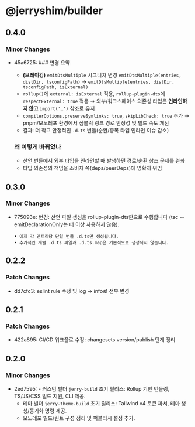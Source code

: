 # @jerryshim/builder

## 0.4.0

### Minor Changes

- 45a6725: ### 변경 요약
  - **(브레이킹)** `emitDtsMultiple` 시그니처 변경
    `emitDtsMultiple(entries, distDir, tsconfigPath)` →
    `emitDtsMultiple(entries, distDir, tsconfigPath, isExternal)`
  - `rollup()`에 `external: isExternal` 적용, `rollup-plugin-dts`에 `respectExternal: true` 적용
    → 외부/워크스페이스 의존성 타입은 **인라인하지 않고** `import('…')` 참조로 유지
  - `compilerOptions.preserveSymlinks: true`, `skipLibCheck: true` 추가
    → pnpm/모노레포 환경에서 심볼릭 링크 경로 안정성 및 빌드 속도 개선
  - 결과: 더 작고 안정적인 `.d.ts` 번들(순환/중복 타입 인라인 이슈 감소)

  ### 왜 이렇게 바뀌었나
  - 선언 번들에서 외부 타입을 인라인할 때 발생하던 경로/순환 참조 문제를 완화
  - 타입 의존성의 책임을 소비자 쪽(deps/peerDeps)에 명확히 위임

## 0.3.0

### Minor Changes

- 775093e: 변경: 선언 파일 생성을 rollup-plugin-dts만으로 수행합니다 (tsc --emitDeclarationOnly는 더 이상 사용하지 않음).

      • 이제 각 엔트리당 단일 번들 .d.ts만 생성됩니다.
      • 추가적인 개별 .d.ts 파일과 .d.ts.map은 기본적으로 생성되지 않습니다.

## 0.2.2

### Patch Changes

- dd7cfc3: eslint rule 수정 및 log -> info로 전부 변경

## 0.2.1

### Patch Changes

- 422a895: CI/CD 워크플로 수정: changesets version/publish 단계 정리

## 0.2.0

### Minor Changes

- 2ed7595: - 커스텀 빌더 `jerry-build` 초기 릴리스: Rollup 기반 번들링, TS/JS/CSS 빌드 지원, CLI 제공.
  - 테마 빌더 `jerry-theme-build` 초기 릴리스: Tailwind v4 토큰 파서, 테마 생성/동기화 명령 제공.
  - 모노레포 빌드/린트 구성 정리 및 퍼블리시 설정 추가.
